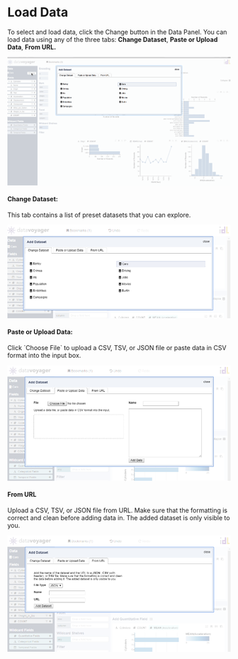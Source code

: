 # Load Data

To select and load data, click the Change button in the Data Panel. You can load data using any of the three tabs: **Change Dataset**, **Paste or Upload Data**, **From URL.**

![Data Selector](.gitbook/assets/data_selector.gif)

#### Change Dataset:

This tab contains a list of preset datasets that you can explore. 

![Data Selector: Change Dataset Tab](.gitbook/assets/changedataset.PNG)



#### Paste or Upload Data:

Click \`Choose File\` to upload a CSV, TSV, or JSON file or paste data in CSV format into the input box. 

![Data Selector: Paste or Upload Data Tab](.gitbook/assets/pasteoruploaddata.PNG)

#### From URL

Upload a CSV, TSV, or JSON file from URL. Make sure that the formatting is correct and clean before adding data in. The added dataset is only visible to you. 

![Data Selector: From URL Tab](.gitbook/assets/fromurl.PNG)

